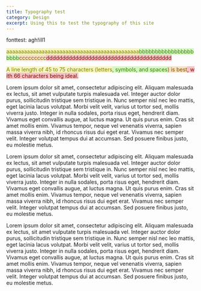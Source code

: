 ```yaml
---
title: Typography test
category: Design
excerpt: Using this to test the typography of this site
---
```

<style>
.break-anywhere {
  background: red;
  word-break: break-all;
}
.minimum {
  background: #F5F5C4;
  color: #808003;
}

.maximum {
  background: #F5E1C4;
  color: #804E03;
}

.ideal {
  background: #D7F5C4;
  color: #358003;
}

.too-long {
  background: #F5C4C4;
  color: #800303;
}
</style>

fonttest: agh!iIl1

<span class="break-anywhere"><span class="minimum">aaaaaaaaaaaaaaaaaaaaaaaaaaaaaaaaaaaaaaaaaaaaa</span><span class="ideal">bbbbbbbbbbbbbbbbbbbbb</span><span class="maximum">ccccccccc</span><span class="too-long">ddddddddddddddddddddddddddddddddddddddd</span></span>

<span class="break-anywhere"><span class="minimum">A line length of 45 to 75 characters (letters</span><span class="ideal">, symbols, and spaces</span><span class="maximum">) is best</span><span class="too-long">, with 66 characters being ideal.</span></span>

Lorem ipsum dolor sit amet, consectetur adipiscing elit. Aliquam malesuada ex lectus, sit amet vulputate turpis malesuada vel. Integer auctor dolor purus, sollicitudin tristique sem tristique in. Nunc semper nisl nec leo mattis, eget lacinia lacus volutpat. Morbi velit velit, varius ut tortor sed, mollis viverra justo. Integer in nulla sodales, porta risus eget, hendrerit diam. Vivamus eget convallis augue, at luctus magna. Ut quis purus enim. Cras sit amet mollis enim. Vivamus tempor, neque vel venenatis viverra, sapien massa viverra nibh, id rhoncus risus dui eget erat. Vivamus nec semper velit. Integer volutpat tempus dui at accumsan. Sed posuere finibus justo, eu molestie metus.

Lorem ipsum dolor sit amet, consectetur adipiscing elit. Aliquam malesuada ex lectus, sit amet vulputate turpis malesuada vel. Integer auctor dolor purus, sollicitudin tristique sem tristique in. Nunc semper nisl nec leo mattis, eget lacinia lacus volutpat. Morbi velit velit, varius ut tortor sed, mollis viverra justo. Integer in nulla sodales, porta risus eget, hendrerit diam. Vivamus eget convallis augue, at luctus magna. Ut quis purus enim. Cras sit amet mollis enim. Vivamus tempor, neque vel venenatis viverra, sapien massa viverra nibh, id rhoncus risus dui eget erat. Vivamus nec semper velit. Integer volutpat tempus dui at accumsan. Sed posuere finibus justo, eu molestie metus.

Lorem ipsum dolor sit amet, consectetur adipiscing elit. Aliquam malesuada ex lectus, sit amet vulputate turpis malesuada vel. Integer auctor dolor purus, sollicitudin tristique sem tristique in. Nunc semper nisl nec leo mattis, eget lacinia lacus volutpat. Morbi velit velit, varius ut tortor sed, mollis viverra justo. Integer in nulla sodales, porta risus eget, hendrerit diam. Vivamus eget convallis augue, at luctus magna. Ut quis purus enim. Cras sit amet mollis enim. Vivamus tempor, neque vel venenatis viverra, sapien massa viverra nibh, id rhoncus risus dui eget erat. Vivamus nec semper velit. Integer volutpat tempus dui at accumsan. Sed posuere finibus justo, eu molestie metus.
